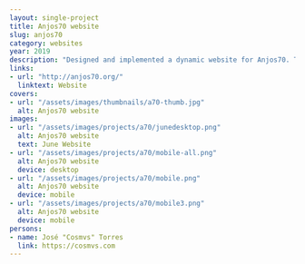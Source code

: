 ```yaml
---
layout: single-project
title: Anjos70 website
slug: anjos70
category: websites
year: 2019
description: "Designed and implemented a dynamic website for Anjos70. This was a very challenging project where I learned a lot about performance optimization, backoffice integration and dynamic content fetching.<br>The website changes monthly to accommodate the ever changing events hosted on the venue, but also the design chosen for each month."
links:
- url: "http://anjos70.org/"
  linktext: Website
covers:
- url: "/assets/images/thumbnails/a70-thumb.jpg"
  alt: Anjos70 website
images:
- url: "/assets/images/projects/a70/junedesktop.png"
  alt: Anjos70 website
  text: June Website
- url: "/assets/images/projects/a70/mobile-all.png"
  alt: Anjos70 website
  device: desktop
- url: "/assets/images/projects/a70/mobile.png"
  alt: Anjos70 website
  device: mobile
- url: "/assets/images/projects/a70/mobile3.png"
  alt: Anjos70 website
  device: mobile
persons:
- name: José "Cosmvs" Torres
  link: https://cosmvs.com
---
```


